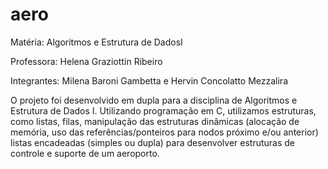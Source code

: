 # aero
Matéria: Algoritmos e Estrutura de DadosI

Professora: Helena Graziottin Ribeiro

Integrantes: Milena Baroni Gambetta e Hervin Concolatto Mezzalira


O  projeto foi desenvolvido em dupla para a disciplina de Algoritmos e Estrutura de Dados I. Utilizando programação em C, utilizamos estruturas, como listas, filas, manipulação das estruturas dinâmicas (alocação de memória, uso das referências/ponteiros para nodos próximo e/ou anterior) listas encadeadas (simples ou dupla) para desenvolver estruturas de controle e suporte de um aeroporto.
